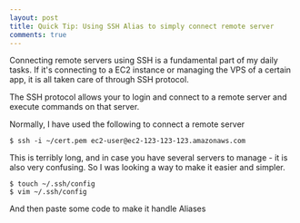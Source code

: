 ```yaml
---
layout: post
title: Quick Tip: Using SSH Alias to simply connect remote server
comments: true
---
```


Connecting remote servers using SSH is a fundamental part of my daily tasks. If it's connecting to a EC2 instance or managing the VPS of a certain app, it is all taken care of through SSH protocol.

The SSH protocol allows your to login and connect to a remote server and execute commands on that server. 

Normally, I have used the following to connect a remote server

	$ ssh -i ~/cert.pem ec2-user@ec2-123-123-123.amazonaws.com

This is terribly long, and in case you have several servers to manage - it is also very confusing. So I was looking a way to make it easier and simpler.

	$ touch ~/.ssh/config
	$ vim ~/.ssh/config

And then paste some code to make it handle Aliases


